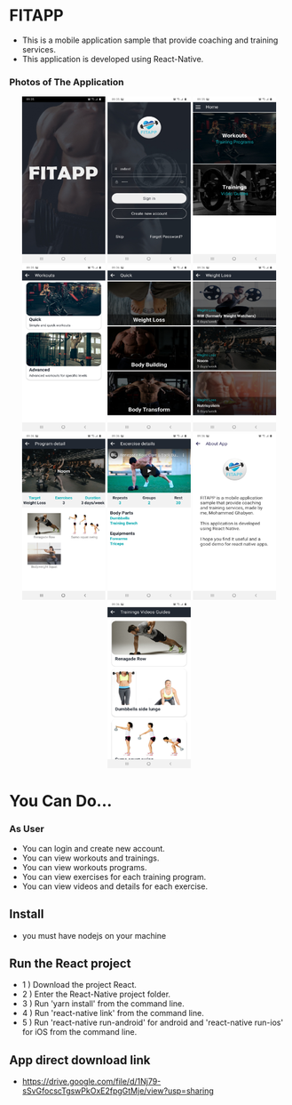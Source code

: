 # FITAPP
* This is a mobile application sample that provide coaching and training services.
* This application is developed using React-Native.

### Photos of The Application
<p align="center">
<img src="./images/1.jpg" width="150" height="300"> <img src="./images/2.jpg" width="150" height="300"> <img src="./images/3.jpg" width="150" height="300"> <img src="./images/4.jpg" width="150" height="300"> <img src="./images/5.jpg" width="150" height="300"> <img src="./images/6.jpg" width="150" height="300"> <img src="./images/7.jpg" width="150" height="300"> <img src="./images/8.jpg" width="150" height="300"> <img src="./images/9.jpg" width="150" height="300"><img src="./images/10.jpg" width="150" height="300">
</p>

# You Can Do... 
### As User
* You can login and create new account.
* You can view workouts and trainings.
* You can view workouts programs.
* You can view exercises for each training program.
* You can view videos and details for each exercise.

## Install
* you must have nodejs on your machine

## Run the React project
* 1 ) Download the project React.
* 2 ) Enter the React-Native project folder.
* 3 ) Run 'yarn install' from the command line.
* 4 ) Run 'react-native link' from the command line.
* 5 ) Run 'react-native run-android' for android and 'react-native run-ios' for iOS from the command line.

## App direct download link
 * https://drive.google.com/file/d/1Nj79-sSvGfocscTgswPkOxE2fpgGtMje/view?usp=sharing
